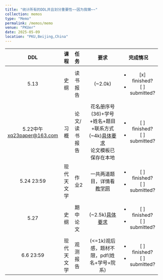 ```yaml
---
title: "统计所有的DDL并且划分重要性~~因为我懒~~"
collection: memos
type: "Memo"
permalink: /memos/memo
venue: "PKUer"
date: 2025-05-09
location: "PKU,Beijing,China"
---
```


|DDL|课程|任务|要求|完成情况|
|:----:|:----:|:----|:----:|:----:|
|5.13|史纲|读书报告|(~2.0k)|<ul><li>[x] finished?</li><li>[ ] submitted?</li></ul>|
|5.22中午<br>xq23paper@163.com|习概|论文/读书报告|花名册序号(36)+学号+姓名+题目+联系方式<br>(~4k)[具体要求](https://raw.githubusercontent.com/lh314-pku/LeeStars/master/files/习概论文要求.pdf)<br>论文模板已保存在本地|<ul><li>[ ] finished?</li><li>[ ] submitted?</li></ul>|
|5.24 23:59|现代天文学|作业2|一共两道题目，详情看[教学网](https://course.pku.edu.cn/webapps/blackboard/content/listContent.jsp?course_id=_77061_1&content_id=_1296453_1&mode=reset)|<ul><li>[ ] finished?</li><li>[ ] submitted?</li></ul>|
|5.27|史纲|期中论文|(~2.5k)[具体要求](https://raw.githubusercontent.com/lh314-pku/LeeStars/master/files/史纲5班课堂讨论和期中作业有关安排.pdf)|<ul><li>[ ] finished?</li><li>[ ] submitted?</li></ul>|
|6.6 23:59|现代天文学|观测报告|(<=1k)观后感，题材不限，pdf(姓名+学号+院系)|<ul><li>[ ] finished?</li><li>[ ] submitted?</li></ul>|
